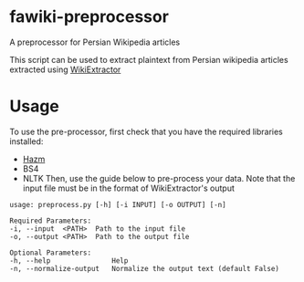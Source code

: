 # fawiki-preprocessor
A preprocessor for Persian Wikipedia articles

This script can be used to extract plaintext from Persian wikipedia articles extracted using [WikiExtractor](https://github.com/attardi/wikiextractor)

# Usage
To use the pre-processor, first check that you have the required libraries installed:
* [Hazm](https://github.com/sobhe/hazm)
* BS4
* NLTK
Then, use the guide below to pre-process your data. Note that the input file must be in the format of WikiExtractor's output

```
usage: preprocess.py [-h] [-i INPUT] [-o OUTPUT] [-n]

Required Parameters:
-i, --input  <PATH>  Path to the input file
-o, --output <PATH>  Path to the output file

Optional Parameters:
-h, --help               Help
-n, --normalize-output   Normalize the output text (default False)
```
